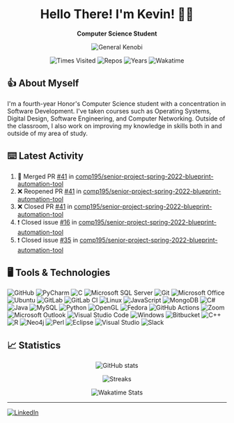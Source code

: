 <div align="center" id="title_card">

  # Hello There! I'm Kevin! 👋🏻

  **Computer Science Student**

  ![General Kenobi](https://media0.giphy.com/media/8JTFsZmnTR1Rs1JFVP/giphy.gif?cid=ecf05e47htbjywvgru4qk2dlyarwzg8gg277zl9dw1wipqe7&rid=giphy.gif&ct=g)

  ![Times Visited](https://badges.pufler.dev/visits/kgreen1200/kgreen1200?style=for-the-badge)
  ![Repos](https://badges.pufler.dev/repos/kgreen1200?style=for-the-badge)
  ![Years](https://badges.pufler.dev/years/kgreen1200?style=for-the-badge)
  ![Wakatime](https://wakatime.com/badge/user/c8d23037-71b0-4854-aca8-3cf1995fa6e4.svg?style=for-the-badge)

</div>

## 👍 About Myself

I'm a fourth-year Honor's Computer Science student with a concentration in Software Development. I've taken courses such as Operating Systems, Digital Design, Software Engineering, and Computer Networking. Outside of the classroom, I also work on improving my knowledge in skills both in and outside of my area of study.

## ⌨️ Latest Activity
<!--START_SECTION:activity-->
1. 🎉 Merged PR [#41](https://github.com/comp195/senior-project-spring-2022-blueprint-automation-tool/pull/41) in [comp195/senior-project-spring-2022-blueprint-automation-tool](https://github.com/comp195/senior-project-spring-2022-blueprint-automation-tool)
2. ❌ Reopened PR [#41](https://github.com/comp195/senior-project-spring-2022-blueprint-automation-tool/pull/41) in [comp195/senior-project-spring-2022-blueprint-automation-tool](https://github.com/comp195/senior-project-spring-2022-blueprint-automation-tool)
3. ❌ Closed PR [#41](https://github.com/comp195/senior-project-spring-2022-blueprint-automation-tool/pull/41) in [comp195/senior-project-spring-2022-blueprint-automation-tool](https://github.com/comp195/senior-project-spring-2022-blueprint-automation-tool)
4. ❗️ Closed issue [#16](https://github.com/comp195/senior-project-spring-2022-blueprint-automation-tool/issues/16) in [comp195/senior-project-spring-2022-blueprint-automation-tool](https://github.com/comp195/senior-project-spring-2022-blueprint-automation-tool)
5. ❗️ Closed issue [#35](https://github.com/comp195/senior-project-spring-2022-blueprint-automation-tool/issues/35) in [comp195/senior-project-spring-2022-blueprint-automation-tool](https://github.com/comp195/senior-project-spring-2022-blueprint-automation-tool)
<!--END_SECTION:activity-->

## 🖥️ Tools & Technologies

![GitHub](https://img.shields.io/badge/-GitHub-181717?style=for-the-badge&logo=github&labelColor=000000&logoColor=white)
![PyCharm](https://img.shields.io/badge/-PyCharm-000000?style=for-the-badge&logo=pycharm&labelColor=2c2c2c&logoColor=white)
![C](https://img.shields.io/badge/-C-a8b9cc?style=for-the-badge&logo=c&labelColor=79899b&logoColor=black)
![Microsoft SQL Server](https://img.shields.io/badge/-Microsoft_SQL_Server-cc2927?style=for-the-badge&logo=microsoftsqlserver&labelColor=930000&logoColor=white)
![Git](https://img.shields.io/badge/-Git-f05032?style=for-the-badge&logo=git&labelColor=b61305&logoColor=white)
![Microsoft Office](https://img.shields.io/badge/-Microsoft_Office-d83b01?style=for-the-badge&logo=microsoftoffice&labelColor=9f0000&logoColor=white)
![Ubuntu](https://img.shields.io/badge/-Ubuntu-e95420?style=for-the-badge&logo=ubuntu&labelColor=af1e00&logoColor=white)
![GitLab](https://img.shields.io/badge/-GitLab-fca121?style=for-the-badge&logo=gitlab&labelColor=c37200&logoColor=white)
![GitLab CI](https://img.shields.io/badge/-GitLab%20CI-fca121?style=for-the-badge&logo=gitlab&labelColor=c37200&logoColor=white)
![Linux](https://img.shields.io/badge/-Linux-fcc624?style=for-the-badge&logo=linux&labelColor=c49600&logoColor=black)
![JavaScript](https://img.shields.io/badge/-JavaScript-f7df1e?style=for-the-badge&logo=javascript&labelColor=c0ae00&logoColor=black)
![MongoDB](https://img.shields.io/badge/-MongoDB-47a248?style=for-the-badge&logo=mongodb&labelColor=03721b&logoColor=white)
![C#](https://img.shields.io/badge/-C_Sharp-239120?style=for-the-badge&logo=csharp&labelColor=006200&logoColor=white)
![Java](https://img.shields.io/badge/-Java-007396?style=for-the-badge&logo=java&labelColor=004868&logoColor=white)
![MySQL](https://img.shields.io/badge/-MySQL-4479a1?style=for-the-badge&logo=mysql&labelColor=044d72&logoColor=white)
![Python](https://img.shields.io/badge/-Python-3776ab?style=for-the-badge&logo=python&labelColor=004b7c&logoColor=white)
![OpenGL](https://img.shields.io/badge/-OpenGL-5586a4?style=for-the-badge&logo=opengl&labelColor=235975&logoColor=white)
![Fedora](https://img.shields.io/badge/-Fedora-51a2da?style=for-the-badge&logo=fedora&labelColor=0074a8&logoColor=white)
![GitHub Actions](https://img.shields.io/badge/-GitHub_Actions-2088FF?style=for-the-badge&logo=githubactions&labelColor=005ccb&logoColor=white)
![Zoom](https://img.shields.io/badge/-Zoom-2d8cff?style=for-the-badge&logo=zoom&labelColor=0060cb&logoColor=white)
![Microsoft Outlook](https://img.shields.io/badge/-Microsoft_Outlook-0078d4?style=for-the-badge&logo=microsoftoutlook&labelColor=004da2&logoColor=white)
![Visual Studio Code](https://img.shields.io/badge/-Visual_Studio_Code-007acc?style=for-the-badge&logo=visualstudiocode&labelColor=004f9b&logoColor=white)
![Windows](https://img.shields.io/badge/-Windows-0078d6?style=for-the-badge&logo=windows&labelColor=004da4&logoColor=white)
![Bitbucket](https://img.shields.io/badge/-Bitbucket-0052cc?style=for-the-badge&logo=bitbucket&labelColor=002b9a&logoColor=white)
![C++](https://img.shields.io/badge/-C++-00599c?style=for-the-badge&logo=c%2b%2b&labelColor=00316d&logoColor=white)
![R](https://img.shields.io/badge/-R-276dc3?style=for-the-badge&logo=r&labelColor=004392&logoColor=white)
![Neo4j](https://img.shields.io/badge/-Neo4j-008cc1?style=for-the-badge&logo=neo4j&labelColor=005f90&logoColor=white)
![Perl](https://img.shields.io/badge/-Perl-39457e?style=for-the-badge&logo=perl&labelColor=011e51&logoColor=white)
![Eclipse](https://img.shields.io/badge/-Eclipse-2c2255?style=for-the-badge&logo=eclipse&labelColor=07002c&logoColor=white)
![Visual Studio](https://img.shields.io/badge/-Visual_Studio-5c2d91?style=for-the-badge&logo=visualstudio&labelColor=2c0062&logoColor=white)
![Slack](https://img.shields.io/badge/-Slack-4a154b?style=for-the-badge&logo=slack&labelColor=240023&logoColor=white)


## 📈 Statistics

<center>

![GitHub stats](https://github-readme-stats.vercel.app/api?username=kgreen1200&show_icons=true&theme=dark&hide=contribs,stars)

![Streaks](https://github-readme-streak-stats.herokuapp.com/?user=kgreen1200&theme=dark)

![Wakatime Stats](https://github-readme-stats.vercel.app/api/wakatime?username=kgreen1200&theme=dark&layout=compact)

</center>

---

[![LinkedIn](https://img.shields.io/badge/-LinkedIn-0A66C2?style=for-the-badge&logo=linkedin&labelColor=003d91&logoColor=white)](https://linkedin.com/in/kgreen1200)
